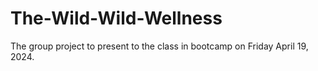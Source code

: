 # The-Wild-Wild-Wellness
The group project to present to the class in bootcamp on Friday April 19, 2024.
